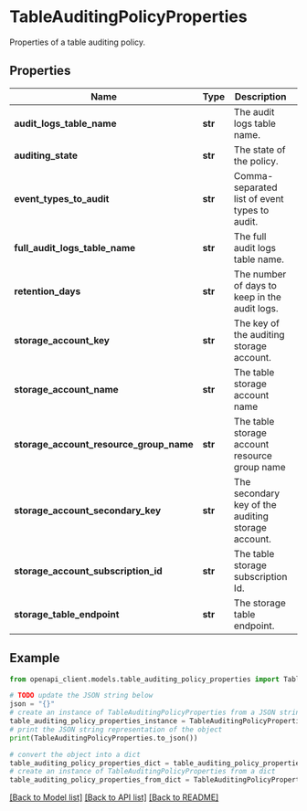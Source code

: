 # TableAuditingPolicyProperties

Properties of a table auditing policy.

## Properties

Name | Type | Description | Notes
------------ | ------------- | ------------- | -------------
**audit_logs_table_name** | **str** | The audit logs table name. | [optional] 
**auditing_state** | **str** | The state of the policy. | [optional] 
**event_types_to_audit** | **str** | Comma-separated list of event types to audit. | [optional] 
**full_audit_logs_table_name** | **str** | The full audit logs table name. | [optional] 
**retention_days** | **str** | The number of days to keep in the audit logs. | [optional] 
**storage_account_key** | **str** | The key of the auditing storage account. | [optional] 
**storage_account_name** | **str** | The table storage account name | [optional] 
**storage_account_resource_group_name** | **str** | The table storage account resource group name | [optional] 
**storage_account_secondary_key** | **str** | The secondary key of the auditing storage account. | [optional] 
**storage_account_subscription_id** | **str** | The table storage subscription Id. | [optional] 
**storage_table_endpoint** | **str** | The storage table endpoint. | [optional] 

## Example

```python
from openapi_client.models.table_auditing_policy_properties import TableAuditingPolicyProperties

# TODO update the JSON string below
json = "{}"
# create an instance of TableAuditingPolicyProperties from a JSON string
table_auditing_policy_properties_instance = TableAuditingPolicyProperties.from_json(json)
# print the JSON string representation of the object
print(TableAuditingPolicyProperties.to_json())

# convert the object into a dict
table_auditing_policy_properties_dict = table_auditing_policy_properties_instance.to_dict()
# create an instance of TableAuditingPolicyProperties from a dict
table_auditing_policy_properties_from_dict = TableAuditingPolicyProperties.from_dict(table_auditing_policy_properties_dict)
```
[[Back to Model list]](../README.md#documentation-for-models) [[Back to API list]](../README.md#documentation-for-api-endpoints) [[Back to README]](../README.md)


